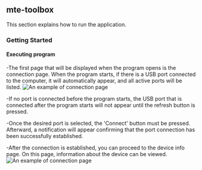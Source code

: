 ## mte-toolbox

This section explains how to run the application.

### Getting Started 

#### Executing program
-The first page that will be displayed when the program opens is the connection page. When the program starts, if there is a USB port connected to the computer, it will automatically appear, and all active ports will be listed.
![An example of connection page](/home/emreyayla/Desktop/markdown/1.png)

-If no port is connected before the program starts, the USB port that is connected after the program starts will not appear until the refresh button is pressed.

-Once the desired port is selected, the 'Connect' button must be pressed. Afterward, a notification will appear confirming that the port connection has been successfully established.

-After the connection is established, you can proceed to the device info page. On this page, information about the device can be viewed.
![An example of connection page](/home/emreyayla/Desktop/markdown/2.png)
